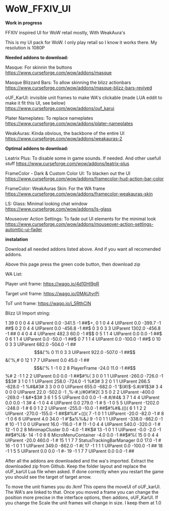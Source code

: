 # WoW_FFXIV_UI

****Work in progress****


FFXIV inspired UI for WoW retail mostly, With WeakAura's

This is my UI pack for WoW. I only play retail so I know it works there. My resolution is 1080P

**Needed addons to download:**

Masque: For skinnin the buttons
https://www.curseforge.com/wow/addons/masque

Masque Blizzard Bars: To allow skinning the blizz actionbars
https://www.curseforge.com/wow/addons/masque-blizz-bars-revived

oUF_KarUI: invisible unit frames to make WA's clickable (made LUA eddit to make it fit this UI, see below)
https://www.curseforge.com/wow/addons/ouf_karui

Plater Nameplates: To replace nameplates
https://www.curseforge.com/wow/addons/plater-nameplates

WeakAuras: Kinda obvious, the backbone of the entire UI
https://www.curseforge.com/wow/addons/weakauras-2


**Optimal addons to download:**

Leatrix Plus: To disable some in game sounds. If needed. And other usefull stuff
https://www.curseforge.com/wow/addons/leatrix-plus

FrameColor - Dark & Custom Color UI: To blacken out the UI
https://www.curseforge.com/wow/addons/framecolor-hud-action-bar-color

FrameColor: WeakAuras Skin: For the WA frame
https://www.curseforge.com/wow/addons/framecolor-weakauras-skin

LS: Glass: Minimal looking chat window
https://www.curseforge.com/wow/addons/ls-glass

Mouseover Action Settings: To fade out UI elements for the minimal look
https://www.curseforge.com/wow/addons/mouseover-action-settings-automtic-ui-fader


**instalation**

Download all needed addons listed above. And if you want all recomended addons.

Above this page press the green code button, then download zip

WA List:

Player unit frame: https://wago.io/4d10HI9pR

Target unit frame: https://wago.io/0MAUtyrPi

ToT unit frame: https://wago.io/i_5RthCIN



Blizz UI Import string:

1 39 0 0 0 4 4 UIParent 0.0 -341.5 -1 ##$$%/&('()$+$,$ 0 1 0 4 4 UIParent 0.0 -399.7 -1 ##$$%/&('((#,$ 0 2 0 4 4 UIParent 0.0 -456.8 -1 ##$$%/&('((#,$ 0 3 0 3 3 UIParent 1302.0 -456.8 -1 ##$%%/&%'%(#,$ 0 4 0 4 4 UIParent 482.3 60.0 -1 #$$$%/&%'%(#,$ 0 5 1 1 4 UIParent 0.0 0.0 -1 ##$$%/&('%(#,$ 0 6 1 1 4 UIParent 0.0 -50.0 -1 ##$$%/&('%(#,$ 0 7 1 1 4 UIParent 0.0 -100.0 -1 ##$$%/&('%(#,$ 0 10 0 3 3 UIParent 682.0 -504.0 -1 ##$$&('% 0 11 0 3 3 UIParent 922.0 -507.0 -1 ##$$&('%,# 0 12 1 7 7 UIParent 0.0 45.0 -1 ##$$&('% 1 -1 0 2 8 PlayerFrame -24.0 11.0 -1 ##$$%# 2 -1 1 2 2 UIParent 0.0 0.0 -1 ##$#%( 3 0 0 1 1 UIParent -260.0 -726.0 -1 $$3# 3 1 0 1 1 UIParent 258.0 -724.0 -1 %#3# 3 2 0 1 1 UIParent 266.5 -628.0 -1 %#&#3# 3 3 0 0 0 UIParent 655.0 -682.0 -1 '$(#)$-S.#/#1$3# 3 4 0 0 0 UIParent 22.0 -502.0 -1 ,%-#.)/#0#1#2( 3 5 0 2 2 UIParent -400.0 -269.0 -1 &#*$3# 3 6 1 5 5 UIParent 0.0 0.0 -1 -#.#/#4& 3 7 1 4 4 UIParent 0.0 0.0 -1 3# 4 -1 0 4 4 UIParent 0.0 279.0 -1 # 5 -1 0 5 5 UIParent -1202.0 -248.0 -1 # 6 0 1 2 2 UIParent -255.0 -10.0 -1 ##$#%#&.(()( 6 1 1 2 2 UIParent -270.0 -155.0 -1 ##$#%#'+(()( 7 -1 0 1 1 UIParent -20.0 -82.0 -1 # 8 -1 0 6 6 UIParent 4.0 34.0 -1 #'$a%%&J 9 -1 0 1 1 UIParent -338.0 -862.0 -1 # 10 -1 1 0 0 UIParent 16.0 -116.0 -1 # 11 -1 0 4 4 UIParent 540.0 -320.0 -1 # 12 -1 0 2 8 MinimapCluster 0.0 -4.0 -1 #K$# 13 -1 0 1 1 UIParent -0.0 -2.0 -1 ##$#%)&- 14 -1 0 8 6 MicroMenuContainer -4.0 0.0 -1 ##$#%( 15 0 0 4 4 UIParent -20.0 460.0 -1 # 15 1 1 7 7 StatusTrackingBarManager 0.0 17.0 -1 # 16 -1 0 1 1 UIParent 349.0 -862.0 -1 #( 17 -1 1 1 1 UIParent 0.0 -100.0 -1 ## 18 -1 1 5 5 UIParent 0.0 0.0 -1 #- 19 -1 1 7 7 UIParent 0.0 0.0 -1 ##


After all the addons are downloaded and the wa's imported. Extract the downloaded zip from Github. Keep the folder layout and replace the oUF_karUI Lua file when asked. If done correctly when you restart the game you should see the target of target arrow. 

To move the unit frames you do /kmf  This opens the moveUI of oUF_karUI. The WA's are linked to that. Once you moved a frame you can change the position more precise in the interface options, then addons, oUF_KarUI.
If you change the Scale the unit frames will change in size. I keep them at 1.0





